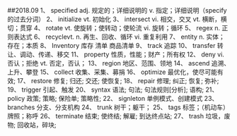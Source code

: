 ##2018.09
    1、       specified          adj. 规定的；详细说明的          v. 指定；详细说明（specify的过去分词）
    2、       initialize     vt. 初始化
    3、       intersect          vi. 相交，交叉                   vt. 横断，横切；贯穿
    4、        rotate            vt. 使旋转；使转动；使轮流     vi. 旋转；循环
    5、        regex             n. 正则表达式
    6、    recyclevt.        n. 再生、回收、循环     vi. 重复利用
    7、        entity            n. 实体；存在；本质 
    8、        Inventory          库存 清单  商品清单
    9、        track              追踪
    10、      transfer            转让、调动、传递、移交
    11、      property            性质，性能；财产；所有权
    12、      deny               vi. 否认；拒绝   vt. 否定，否认；
    13、      region             地区、范围、领地
    14、      ascend             追溯、上升、攀登
    15、      collect             收集、采集、募捐
    16、      optimize           最优化，使尽可能有效;
    17、      restore             修复; 归还; 交还; 使恢复;
    18、      repair          修理; 纠正; 恢复; 弥补;
    19、      trigger             引起、触发
    20、      syntax          语法; 句法; 句法规则[分析]; 语构;
    21、      policy          政策; 策略; 保险单; 策略性;
    22、      signleton           单例模式、创建模式
    23、      branches           分支、分支机构
    24、      trunk               树干；躯干；
    25、      tags               标签；（机动车）牌照；称呼
    26、   terminate      结束; 使终结; 解雇; 到达终点站;
    27、   trash          垃圾，废物; 回收站，碎块; 

